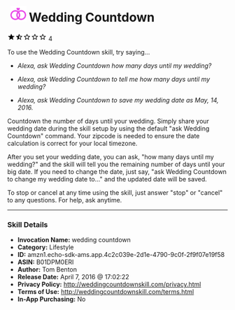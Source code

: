 # &nbsp;<img src="skill_icon" alt="Wedding Countdown icon" width="36"> Wedding Countdown
![1.7 stars](../../images/ic_star_black_18dp_1x.png)![1.7 stars](../../images/ic_star_half_black_18dp_1x.png)![1.7 stars](../../images/ic_star_border_black_18dp_1x.png)![1.7 stars](../../images/ic_star_border_black_18dp_1x.png)![1.7 stars](../../images/ic_star_border_black_18dp_1x.png) 4

To use the Wedding Countdown skill, try saying...

* *Alexa, ask Wedding Countdown how many days until my wedding?*

* *Alexa, ask Wedding Countdown to tell me how many days until my wedding?*

* *Alexa, ask Wedding Countdown to save my wedding date as May, 14, 2016.*

Countdown the number of days until your wedding. Simply share your wedding date during the skill setup by using the default "ask Wedding Countdown" command. Your zipcode is needed to ensure the date calculation is correct for your local timezone.

After you set your wedding date, you can ask, "how many days until my wedding?" and the skill will tell you the remaining number of days until your big date. If you need to change the date, just say, "ask Wedding Countdown to change my wedding date to..." and the updated date will be saved. 

To stop or cancel at any time using the skill, just answer "stop" or "cancel" to any questions. For help, ask anytime.

***

### Skill Details

* **Invocation Name:** wedding countdown
* **Category:** Lifestyle
* **ID:** amzn1.echo-sdk-ams.app.4c2c039e-2d1e-4790-9c0f-2f9f07e19f58
* **ASIN:** B01DPM0ERI
* **Author:** Tom Benton
* **Release Date:** April 7, 2016 @ 17:02:22
* **Privacy Policy:** http://weddingcountdownskill.com/privacy.html
* **Terms of Use:** http://weddingcountdownskill.com/terms.html
* **In-App Purchasing:** No
